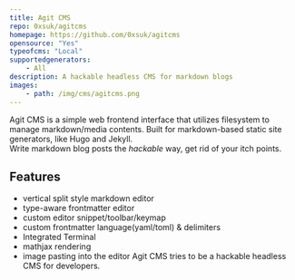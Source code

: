 ```yaml
---
title: Agit CMS
repo: 0xsuk/agitcms
homepage: https://github.com/0xsuk/agitcms
opensource: "Yes"
typeofcms: "Local"
supportedgenerators:
	- All
description: A hackable headless CMS for markdown blogs
images:
	- path: /img/cms/agitcms.png
---
```

Agit CMS is a simple web frontend interface that utilizes filesystem to manage markdown/media contents. Built for markdown-based static site generators, like Hugo and Jekyll.  
Write markdown blog posts the *hackable* way, get rid of your itch points.

## Features
- vertical split style markdown editor
- type-aware frontmatter editor
- custom editor snippet/toolbar/keymap
- custom frontmatter language(yaml/toml) & delimiters
- Integrated Terminal
- mathjax rendering
- image pasting into the editor
Agit CMS tries to be a hackable headless CMS for developers.
